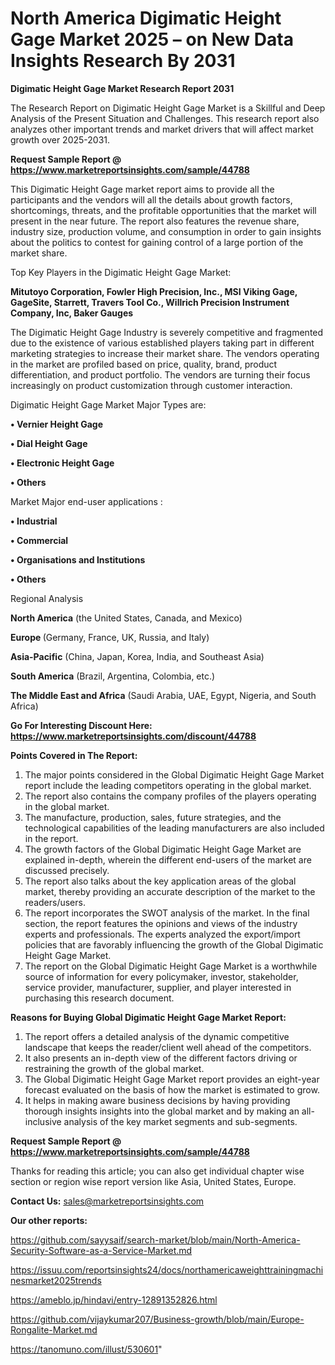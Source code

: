 # North America Digimatic Height Gage Market 2025 – on New Data Insights Research By 2031

<strong>Digimatic Height Gage Market Research Report 2031</strong>

The Research Report on Digimatic Height Gage Market is a Skillful and Deep Analysis of the Present Situation and Challenges. This research report also analyzes other important trends and market drivers that will affect market growth over 2025-2031.

<strong>Request Sample Report @ <a href=https://www.marketreportsinsights.com/sample/44788>https://www.marketreportsinsights.com/sample/44788</a></strong>

This Digimatic Height Gage market report aims to provide all the participants and the vendors will all the details about growth factors, shortcomings, threats, and the profitable opportunities that the market will present in the near future. The report also features the revenue share, industry size, production volume, and consumption in order to gain insights about the politics to contest for gaining control of a large portion of the market share.

Top Key Players in the Digimatic Height Gage Market:

<strong>Mitutoyo Corporation, Fowler High Precision, Inc., MSI Viking Gage, GageSite, Starrett, Travers Tool Co., Willrich Precision Instrument Company, Inc, Baker Gauges</strong>

The Digimatic Height Gage Industry is severely competitive and fragmented due to the existence of various established players taking part in different marketing strategies to increase their market share. The vendors operating in the market are profiled based on price, quality, brand, product differentiation, and product portfolio. The vendors are turning their focus increasingly on product customization through customer interaction.

Digimatic Height Gage Market Major Types are:

<strong>•  Vernier Height Gage

•  Dial Height Gage

•  Electronic Height Gage

•  Others</strong>

Market Major end-user applications :

<strong>•  Industrial

•  Commercial

•  Organisations and Institutions

•  Others</strong>

Regional Analysis

</u><strong><b>North America</b></strong> (the United States, Canada, and Mexico)

<strong><b>Europe </b></strong>(Germany, France, UK, Russia, and Italy)

<strong><b>Asia-Pacific</b></strong> (China, Japan, Korea, India, and Southeast Asia)

<strong><b>South America</b></strong> (Brazil, Argentina, Colombia, etc.)

<strong><b>The Middle East and Africa</b></strong> (Saudi Arabia, UAE, Egypt, Nigeria, and South Africa)

<strong>Go For Interesting Discount Here: <a href=https://www.marketreportsinsights.com/discount/44788>https://www.marketreportsinsights.com/discount/44788</a></strong>

<strong>Points Covered in The Report:</strong>
<ol>
  <li>The major points considered in the Global Digimatic Height Gage Market report include the leading competitors operating in the global market.</li>
  <li>The report also contains the company profiles of the players operating in the global market.</li>
  <li>The manufacture, production, sales, future strategies, and the technological capabilities of the leading manufacturers are also included in the report.</li>
  <li>The growth factors of the Global Digimatic Height Gage Market are explained in-depth, wherein the different end-users of the market are discussed precisely.</li>
  <li>The report also talks about the key application areas of the global market, thereby providing an accurate description of the market to the readers/users.</li>
  <li>The report incorporates the SWOT analysis of the market. In the final section, the report features the opinions and views of the industry experts and professionals. The experts analyzed the export/import policies that are favorably influencing the growth of the Global Digimatic Height Gage Market.</li>
  <li>The report on the Global Digimatic Height Gage Market is a worthwhile source of information for every policymaker, investor, stakeholder, service provider, manufacturer, supplier, and player interested in purchasing this research document.</li>
</ol>
<strong>Reasons for Buying Global Digimatic Height Gage Market Report:</strong>

<ol>
  <li>The report offers a detailed analysis of the dynamic competitive landscape that keeps the reader/client well ahead of the competitors.</li>
  <li>It also presents an in-depth view of the different factors driving or restraining the growth of the global market.</li>
  <li>The Global Digimatic Height Gage Market report provides an eight-year forecast evaluated on the basis of how the market is estimated to grow.</li>
  <li>It helps in making aware business decisions by having providing thorough insights insights into the global market and by making an all-inclusive analysis of the key market segments and sub-segments.</li>
</ol>
<strong>Request Sample Report @ <a href=https://www.marketreportsinsights.com/sample/44788>https://www.marketreportsinsights.com/sample/44788</a></strong>


Thanks for reading this article; you can also get individual chapter wise section or region wise report version like Asia, United States, Europe.

<strong>Contact Us:</strong>
sales@marketreportsinsights.com

<strong>Our other reports:</strong>

<a href=https://github.com/sayysaif/search-market/blob/main/North-America-Security-Software-as-a-Service-Market.md>https://github.com/sayysaif/search-market/blob/main/North-America-Security-Software-as-a-Service-Market.md</a>

<a href=https://issuu.com/reportsinsights24/docs/northamericaweighttrainingmachinesmarket2025trends>https://issuu.com/reportsinsights24/docs/northamericaweighttrainingmachinesmarket2025trends</a>

<a href=https://ameblo.jp/hindavi/entry-12891352826.html>https://ameblo.jp/hindavi/entry-12891352826.html</a>

<a href=https://github.com/vijaykumar207/Business-growth/blob/main/Europe-Rongalite-Market.md>https://github.com/vijaykumar207/Business-growth/blob/main/Europe-Rongalite-Market.md</a>

<a href=https://tanomuno.com/illust/530601>https://tanomuno.com/illust/530601</a>"
